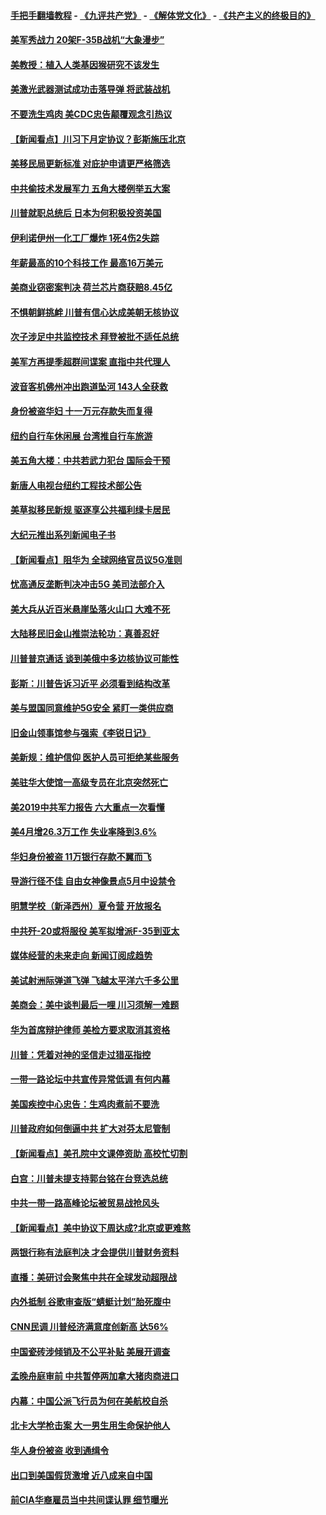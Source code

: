 #### [手把手翻墙教程](https://github.com/gfw-breaker/guides/wiki) -  [《九评共产党》](https://github.com/gfw-breaker/9ping.md?t=05050937) - [《解体党文化》](https://github.com/gfw-breaker/jtdwh.md?t=05050937) - [《共产主义的终极目的》](https://github.com/gfw-breaker/gczydzjmd.md?t=05050937)

#### [美军秀战力 20架F-35B战机“大象漫步”](../pages/nsc412/n11235147.md?t=05050937) 

#### [美教授：植入人类基因猴研究不该发生](../pages/nsc412/n11234343.md?t=05050937) 

#### [美激光武器测试成功击落导弹 将武装战机](../pages/nsc412/n11230293.md?t=05050937) 

#### [不要洗生鸡肉 美CDC忠告颠覆观念引热议](../pages/nsc412/n11234468.md?t=05050937) 

#### [【新闻看点】川习下月定协议？彭斯施压北京](../pages/nsc412/n11234230.md?t=05050937) 

#### [美移民局更新标准 对庇护申请更严格筛选](../pages/nsc412/n11234375.md?t=05050937) 

#### [中共偷技术发展军力 五角大楼例举五大案](../pages/nsc412/n11232655.md?t=05050937) 

#### [川普就职总统后 日本为何积极投资美国](../pages/nsc412/n11234349.md?t=05050937) 

#### [伊利诺伊州一化工厂爆炸 1死4伤2失踪](../pages/nsc412/n11234258.md?t=05050937) 

#### [年薪最高的10个科技工作 最高16万美元](../pages/nsc412/n11234095.md?t=05050937) 

#### [美商业窃密案判决 荷兰芯片商获赔8.45亿](../pages/nsc412/n11234200.md?t=05050937) 

#### [不惧朝鲜挑衅 川普有信心达成美朝无核协议](../pages/nsc412/n11234132.md?t=05050937) 

#### [次子涉足中共监控技术 拜登被批不适任总统](../pages/nsc412/n11234026.md?t=05050937) 

#### [美军方再提季超群间谍案 直指中共代理人](../pages/nsc412/n11232649.md?t=05050937) 

#### [波音客机佛州冲出跑道坠河 143人全获救](../pages/nsc412/n11233474.md?t=05050937) 

#### [身份被盗华妇 十一万元存款失而复得](../pages/nsc412/n11233295.md?t=05050937) 

#### [纽约自行车休闲展 台湾推自行车旅游](../pages/nsc412/n11233287.md?t=05050937) 

#### [美五角大楼：中共若武力犯台 国际会干预](../pages/nsc412/n11232938.md?t=05050937) 

#### [新唐人电视台纽约工程技术部公告](../pages/nsc412/n11232743.md?t=05050937) 

#### [美草拟移民新规 驱逐享公共福利绿卡居民](../pages/nsc412/n11232810.md?t=05050937) 

#### [大纪元推出系列新闻电子书](../pages/nsc412/n11229739.md?t=05050937) 

#### [【新闻看点】阻华为 全球网络官员议5G准则](../pages/nsc412/n11232399.md?t=05050937) 

#### [忧高通反垄断判决冲击5G 美司法部介入](../pages/nsc412/n11232436.md?t=05050937) 

#### [美大兵从近百米悬崖坠落火山口 大难不死](../pages/nsc412/n11232514.md?t=05050937) 

#### [大陆移民旧金山推崇法轮功：真善忍好](../pages/nsc412/n11232059.md?t=05050937) 

#### [川普普京通话 谈到美俄中多边核协议可能性](../pages/nsc412/n11232521.md?t=05050937) 

#### [彭斯：川普告诉习近平 必须看到结构改革](../pages/nsc412/n11232538.md?t=05050937) 

#### [美与盟国同意维护5G安全 紧盯一类供应商](../pages/nsc412/n11232305.md?t=05050937) 

#### [旧金山领事馆参与强索《李锐日记》](../pages/nsc412/n11232274.md?t=05050937) 

#### [美新规：维护信仰 医护人员可拒绝某些服务](../pages/nsc412/n11231658.md?t=05050937) 

#### [美驻华大使馆一高级专员在北京突然死亡](../pages/nsc412/n11231991.md?t=05050937) 

#### [美2019中共军力报告 六大重点一次看懂](../pages/nsc412/n11231924.md?t=05050937) 

#### [美4月增26.3万工作 失业率降到3.6%](../pages/nsc412/n11231959.md?t=05050937) 

#### [华妇身份被盗  11万银行存款不翼而飞](../pages/nsc412/n11230871.md?t=05050937) 

#### [导游行径不佳 自由女神像景点5月中设禁令](../pages/nsc412/n11230865.md?t=05050937) 

#### [明慧学校（新泽西州）夏令营 开放报名](../pages/nsc412/n11230845.md?t=05050937) 

#### [中共歼-20或将服役 美军拟增派F-35到亚太](../pages/nsc412/n11231286.md?t=05050937) 

#### [媒体经营的未来走向 新闻订阅成趋势](../pages/nsc412/n11227859.md?t=05050937) 

#### [美试射洲际弹道飞弹 飞越太平洋六千多公里](../pages/nsc412/n11231012.md?t=05050937) 

#### [美商会：美中谈判最后一哩 川习须解一难题](../pages/nsc412/n11230581.md?t=05050937) 

#### [华为首席辩护律师 美检方要求取消其资格](../pages/nsc412/n11230262.md?t=05050937) 

#### [川普：凭着对神的坚信走过猎巫指控](../pages/nsc412/n11229955.md?t=05050937) 

#### [一带一路论坛中共宣传异常低调 有何内幕](../pages/nsc412/n11230156.md?t=05050937) 

#### [美国疾控中心忠告：生鸡肉煮前不要洗](../pages/nsc412/n11230127.md?t=05050937) 

#### [川普政府如何倒逼中共 扩大对芬太尼管制](../pages/nsc412/n11229858.md?t=05050937) 

#### [【新闻看点】美孔院中文课停资助 高校忙切割](../pages/nsc412/n11229711.md?t=05050937) 

#### [白宫：川普未提支持郭台铭在台竞选总统](../pages/nsc412/n11229946.md?t=05050937) 

#### [中共一带一路高峰论坛被贸易战抢风头](../pages/nsc412/n11229789.md?t=05050937) 

#### [【新闻看点】美中协议下周达成?北京或更难熬](../pages/nsc412/n11229614.md?t=05050937) 

#### [两银行称有法庭判决 才会提供川普财务资料](../pages/nsc412/n11229714.md?t=05050937) 

#### [直播：美研讨会聚焦中共在全球发动超限战](../pages/nsc412/n11229373.md?t=05050937) 

#### [内外抵制 谷歌审查版“蜻蜓计划”胎死腹中](../pages/nsc412/n11229466.md?t=05050937) 

#### [CNN民调 川普经济满意度创新高 达56%](../pages/nsc412/n11229322.md?t=05050937) 

#### [中国瓷砖涉倾销及不公平补贴 美展开调查](../pages/nsc412/n11229470.md?t=05050937) 

#### [孟晚舟庭审前 中共暂停两加拿大猪肉商进口](../pages/nsc412/n11229364.md?t=05050937) 

#### [内幕：中国公派飞行员为何在美航校自杀](../pages/nsc412/n11224653.md?t=05050937) 

#### [北卡大学枪击案 大一男生用生命保护他人](../pages/nsc412/n11229158.md?t=05050937) 

#### [华人身份被盗 收到通缉令](../pages/nsc412/n11228379.md?t=05050937) 

#### [出口到美国假货激增 近八成来自中国](../pages/nsc412/n11228288.md?t=05050937) 

#### [前CIA华裔雇员当中共间谍认罪 细节曝光](../pages/nsc412/n11227955.md?t=05050937) 

